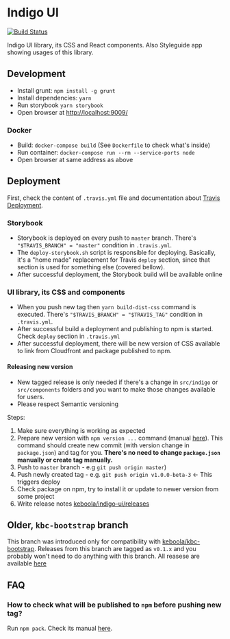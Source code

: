 # Indigo UI

[![Build Status](https://travis-ci.org/keboola/indigo-ui.svg?branch=master)](https://travis-ci.org/keboola/indigo-ui)

Indigo UI library, its CSS and React components. Also Styleguide app showing usages of this library.

## Development

- Install grunt: `npm install -g grunt`
- Install dependencies: `yarn`
- Run storybook `yarn storybook`
- Open browser at [http://localhost:9009/](http://localhost:9009/)

### Docker

- Build: `docker-compose build` (See `Dockerfile` to check what's inside)
- Run container: `docker-compose run --rm --service-ports node`
- Open browser at same address as above

## Deployment

First, check the content of `.travis.yml` file and documentation about
[Travis Deployment](https://docs.travis-ci.com/user/deployment).

### Storybook

- Storybook is deployed on every push to `master` branch. There's `"$TRAVIS_BRANCH" = "master"`
condition in `.travis.yml`.
- The `deploy-storybook.sh` script is responsible for deploying. Basically, it's a "home made"
replacement for Travis `deploy` section, since that section is used for something else (covered
bellow).
- After successful deployment, the Storybook build will be available online

### UI library, its CSS and components

- When you push new tag then `yarn build-dist-css` command is executed. There's
`"$TRAVIS_BRANCH" = "$TRAVIS_TAG"` condition in `.travis.yml`.
- After successful build a deployment and publishing to npm is started. Check `deploy` section in
`.travis.yml`
- After successful deployment, there will be new version of CSS available to link from Cloudfront
and package published to npm.

#### Releasing new version

- New tagged release is only needed if there's a change in `src/indigo` or `src/components` folders
and you want to make those changes available for users.
- Please respect Semantic versioning

Steps:

1. Make sure everything is working as expected
2. Prepare new version with `npm version ...` command
(manual [here](https://docs.npmjs.com/cli/version)). This command should create new commit (with
version change in `package.json`) and tag for you. **There's no need to change `package.json`
manually or create tag manually.**
3. Push to `master` branch - e.g `git push origin master`)
4. Push newly created tag - e.g. `git push origin v1.0.0-beta-3` <- This triggers deploy
5. Check package on npm, try to install it or update to newer version from some project
6. Write release notes [keboola/indigo-ui/releases](https://github.com/keboola/indigo-ui/releases)


## Older, `kbc-bootstrap` branch

This branch was introduced only for compatibility with
[keboola/kbc-bootstrap](https://github.com/keboola/kbc-bootstrap). Releases from this branch are
tagged as `v0.1.x` and you probably won't need to do anything with this branch. All reasese are
available [here](https://github.com/keboola/indigo-ui/releases)


## FAQ

### How to check what will be published to `npm` before pushing new tag?

Run `npm pack`. Check its manual [here](https://docs.npmjs.com/cli/pack).
